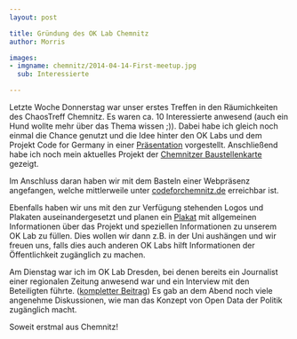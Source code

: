```yaml
---
layout: post

title: Gründung des OK Lab Chemnitz
author: Morris

images:
- imgname: chemnitz/2014-04-14-First-meetup.jpg
  sub: Interessierte

---
```



Letzte Woche Donnerstag war unser erstes Treffen in den Räumichkeiten des ChaosTreff Chemnitz. Es waren ca. 10 Interessierte anwesend (auch ein Hund wollte mehr über das Thema wissen ;)). Dabei habe ich gleich noch einmal die Chance genutzt und die Idee hinter den OK Labs und dem Projekt Code for Germany in einer [Präsentation][] vorgestellt. Anschließend habe ich noch mein aktuelles Projekt der [Chemnitzer Baustellenkarte][] gezeigt.

Im Anschluss daran haben wir mit dem Basteln einer Webpräsenz angefangen, welche mittlerweile unter [codeforchemnitz.de][] erreichbar ist.

Ebenfalls haben wir uns mit den zur Verfügung stehenden Logos und Plakaten auseinandergesetzt und planen ein [Plakat][] mit allgemeinen Informationen über das Projekt und speziellen Informationen zu unserem OK Lab zu füllen. Dies wollen wir dann z.B. in der Uni aushängen und wir freuen uns, falls dies auch anderen OK Labs hilft Informationen der Öffentlichkeit zugänglich zu machen.

Am Dienstag war ich im OK Lab Dresden, bei denen bereits ein Journalist einer regionalen Zeitung anwesend war und ein Interview mit den Beteiligten führte. ([kompletter Beitrag][])  Es gab an dem Abend noch viele angenehme Diskussionen, wie man das Konzept von Open Data der Politik zugänglich macht.

Soweit erstmal aus Chemnitz!


[Präsentation]: http://morrisjobke.de/stuff/ok-lab-chemnitz/
[Chemnitzer Baustellenkarte]: http://morrisjobke.de/stuff/baustellen-chemnitz/
[codeforchemnitz.de]: http://codeforchemnitz.de/
[Plakat]: https://github.com/CodeforChemnitz/oeffentlichkeitsarbeit
[kompletter Beitrag]: http://computer-oiger.de/2014/04/11/dresdner-hacker-wollen-aemterdaten-befreien/28142
